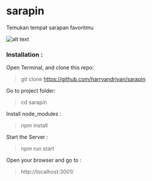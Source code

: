 # sarapin
Temukan tempat sarapan favoritmu

![alt text](https://media.giphy.com/media/l0Heh70WW2ieukUFO/source.gif "Sarapin - Temukan tempat sarapan favoritmu")

### Installation :
Open Terminal, and clone this repo:  
> git clone https://github.com/harryandriyan/sarapin

Go to project folder:
> cd sarapin

Install node_modules :  
> npm install  

Start the Server :
> npm run start  

Open your browser and go to :
> http://localhost:3001/

